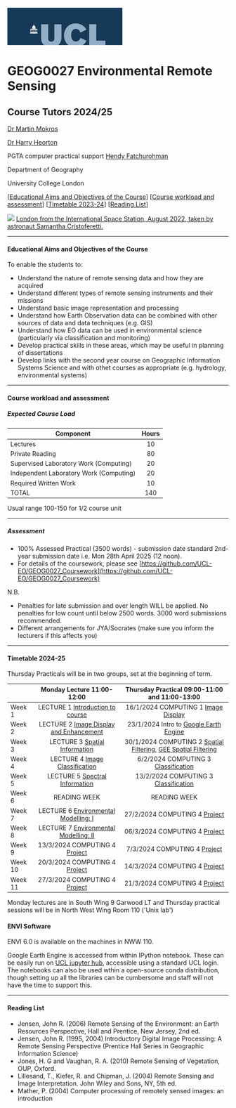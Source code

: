 ![UCL](docs/images//ucl_logo.png)

# GEOG0027 Environmental Remote Sensing

## Course Tutors 2024/25

[Dr Martin Mokros](mailto:m.mokros@ucl.ac.uk)

[Dr Harry Heorton](mailto:h.heorton@ucl.ac.uk)


PGTA computer practical support
[Hendy Fatchurohman](mailto:hendy.fatchurohman.23@ucl.ac.uk)


Department of Geography
    
University College London
    
    
[[Educational Aims and Objectives of the Course](#education)]  [[Course workload and assessment](#workload)]  [[Timetable 2023-24](#timetable)]   [[Reading List](#readingList)]

![](docs/images/Mission_Minerva_Big_Picture_London.jpg)
[London from the International Space Station, August 2022, taken by astronaut Samantha Cristoferetti.](https://www.esa.int/ESA_Multimedia/Images/2022/09/Mission_Minerva_Big_Picture_London#.Y7P38Vr0nwQ.link)

-----------------------------------


#### <a name="education">Educational Aims and Objectives of the Course</a>

 To enable the students to: 
 
+ Understand the nature of remote sensing data and how they are acquired
+ Understand different types of remote sensing instruments and their missions
+ Understand basic image representation and processing
+ Understand how Earth Observation data can be combined with other sources of data and data techniques (e.g. GIS)
+ Understand how EO data can be used in environmental science (particularly via classification and monitoring)
+ Develop practical skills in these areas, which may be useful in planning of dissertations
+ Develop links with the second year course on Geographic Information Systems Science and with othet courses as appropriate (e.g. hydrology, environmental systems)

-----------------------------------


#### <a name="workload">Course workload and assessment</a>

##### Expected Course Load

|Component 	|Hours|
|-------  | :--------:|
| Lectures | 	10|
|Private Reading 	|80
|Supervised Laboratory Work (Computing) |	20|
|Independent Laboratory Work (Computing) |	20|
|Required Written Work |	10|
|TOTAL |	140|

Usual range 100-150 for 1/2 course unit 


-----------------------------------


##### Assessment

+ 100% Assessed Practical (3500 words) - submission date standard 2nd-year submission date i.e. Mon 28th April 2025 (12 noon).
+ For details of the coursework, please see [https://github.com/UCL-EO/GEOG0027_Coursework](https://github.com/UCL-EO/GEOG0027_Coursework)

N.B.

- Penalties for late submission and over length WILL be applied. No penalties for low count until below 2500 words. 3000 word submissions recommended.
- Different arrangements for JYA/Socrates (make sure you inform the lecturers if this affects you)

-----------------------------------


#### <a name="timetable">Timetable 2024-25</a>
Thursday Practicals will be in two groups, set at the beginning of term.


|  | Monday Lecture 11:00-12:00 | Thursday Practical 09:00-11:00 and 11:00-13:00 |
| ------------------- | :-------------------: | :-----------------: | 
| Week 1 |  LECTURE 1 [Introduction to course](https://moodle.ucl.ac.uk/course/view.php?id=38484#section-6) | 16/1/2024 COMPUTING 1 [Image Display](docs/ImageDisplay.ipynb) |
| Week 2 | LECTURE 2 [Image Display and Enhancement](https://moodle.ucl.ac.uk/course/view.php?id=38484#section-7) | 23/1/2024 Intro to [Google Earth Engine](docs/Intro_to_GEE.ipynb) |
| Week 3 | LECTURE 3 [Spatial Information](https://moodle.ucl.ac.uk/course/view.php?id=38484#section-8) | 30/1/2024 COMPUTING 2 [Spatial Filtering](docs/SpatialFiltering.ipynb), [GEE Spatial Filtering](docs/SpatialFilteringGEE.ipynb) |
| Week 4  | LECTURE 4 [Image Classification](https://moodle.ucl.ac.uk/course/view.php?id=38484#section-9) | 6/2/2024 COMPUTING 3 [Classification](docs/Classification.ipynb) | 
| Week 5 | LECTURE 5 [Spectral Information](https://moodle.ucl.ac.uk/course/view.php?id=38484#section-10) | 13/2/2024 COMPUTING 3 [Classification](docs/Classification.ipynb)  |
| Week 6 | READING WEEK | READING WEEK |
| Week 7 | LECTURE 6 [Environmental Modelling: I](https://moodle.ucl.ac.uk/course/view.php?id=38484#section-11) | 27/2/2024  COMPUTING 4 [Project](https://github.com/UCL-EO/GEOG0027_Coursework) |
| Week 8 | LECTURE 7 [Environmental Modelling: II](https://moodle.ucl.ac.uk/course/view.php?id=38484#section-12)  | 06/3/2024 COMPUTING 4 [Project](https://github.com/UCL-EO/GEOG0027_Coursework)| 
| Week 9 | 13/3/2024 COMPUTING 4 [Project](https://github.com/UCL-EO/GEOG0027_Coursework) | 7/3/2024 COMPUTING 4 [Project](https://github.com/UCL-EO/GEOG0027_Coursework)| 
| Week 10 | 20/3/2024 COMPUTING 4 [Project](https://github.com/UCL-EO/GEOG0027_Coursework)| 14/3/2024 COMPUTING 4 [Project](https://github.com/UCL-EO/GEOG0027_Coursework)| 
| Week 11 | 27/3/2024 COMPUTING 4 [Project](https://github.com/UCL-EO/GEOG0027_Coursework) | 21/3/2024 COMPUTING 4  [Project](https://github.com/UCL-EO/GEOG0027_Coursework)|  

Monday lectures are in South Wing 9 Garwood LT and Thursday practical sessions will be in North West Wing Room 110 ('Unix lab')

#### ENVI Software
ENVI 6.0 is available on the machines in NWW 110.

Google Earth Engine is accessed from within IPython notebook. These can be easily run on [UCL jupyter hub](https://jupyter.data-science.rc.ucl.ac.uk/), accessible using a standard UCL login. The notebooks can also be used wthin a open-source conda distribution, though setting up all the libraries can be cumbersome and staff will not have the time to support this.


-----------------------------------


#### <a name="readingList">Reading List</a>

- Jensen, John R. (2006) Remote Sensing of the Environment: an Earth Resources Perspective, Hall and Prentice, New Jersey, 2nd ed.
- Jensen, John R. (1995, 2004) Introductory Digital Image Processing: A Remote Sensing Perspective (Prentice Hall Series in Geographic Information Science)
- Jones, H. G and Vaughan, R. A. (2010) Remote Sensing of Vegetation, OUP, Oxford.
- Lillesand, T., Kiefer, R. and Chipman, J. (2004) Remote Sensing and Image Interpretation. John Wiley and Sons, NY, 5th ed.
- Mather, P. (2004) Computer processing of remotely sensed images: an introduction 

